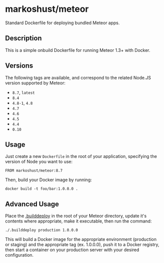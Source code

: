 # markoshust/meteor

Standard Dockerfile for deploying bundled Meteor apps.

## Description

This is a simple onbuild Dockerfile for running Meteor 1.3+ with Docker.

## Versions

The following tags are available, and correspond to the related Node.JS version supported by Meteor:

- `8.7`, `latest`
- `8.4`
- `4.8-1`, `4.8`
- `4.7`
- `4.6`
- `4.5`
- `4.4`
- `0.10`

## Usage

Just create a new `Dockerfile` in the root of your application, specifying the version of Node you want to use:

```
FROM markoshust/meteor:8.7
```

Then, build your Docker image by running:

```
docker build -t foo/bar:1.0.0.0 .
```

## Advanced Usage

Place the [.builddeploy](https://github.com/markoshust/docker-meteor/blob/master/.builddeploy) in the root of your Meteor directory, update it's contents where appropriate, make it executable, then run the command:

```
./.builddeploy production 1.0.0.0
```

This will build a Docker image for the appropriate environment (production or staging) and the appropriate tag (ex. 1.0.0.0), push it to a Docker registry, then start a container on your production server with your desired configuration.
